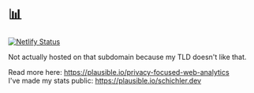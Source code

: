 # 📊

[![Netlify Status](https://api.netlify.com/api/v1/badges/79abbbc6-ab5d-4a04-a120-cd7d16347c65/deploy-status)](https://app.netlify.com/sites/quirky-nobel-502865/deploys)

Not actually hosted on that subdomain because my TLD doesn't like that.

Read more here: <https://plausible.io/privacy-focused-web-analytics>  
I've made my stats public: <https://plausible.io/schichler.dev>
